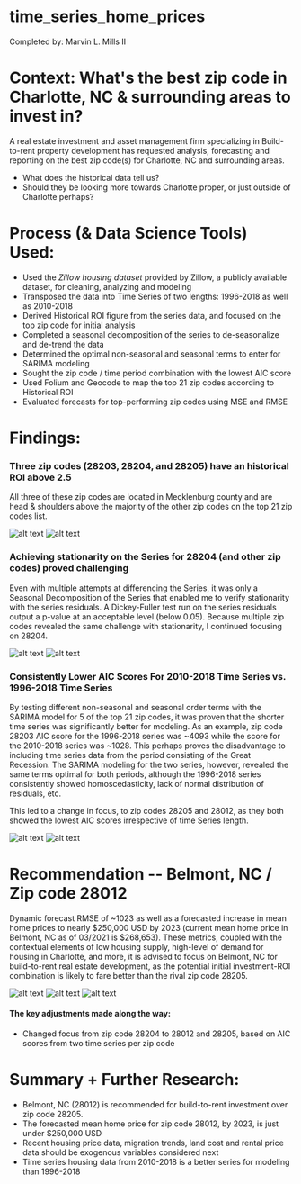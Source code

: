 # time_series_home_prices

Completed by: Marvin L. Mills II

#  Context: What's the best zip code in Charlotte, NC & surrounding areas to invest in? 

A real estate investment and asset management firm specializing in Build-to-rent property development has requested analysis, forecasting and reporting on the best zip code(s) for Charlotte, NC and surrounding areas.


<ul>
    <li>What does the historical data tell us?</li>
    <li>Should they be looking more towards Charlotte proper, or just outside of Charlotte perhaps?</li>
</ul>


# Process (& Data Science Tools) Used:


<ul>
    <li>Used the <i>Zillow housing dataset</i> provided by Zillow, a publicly available dataset, for cleaning, analyzing and modeling</li>
    <li>Transposed the data into Time Series of two lengths: 1996-2018 as well as 2010-2018</li>
    <li>Derived Historical ROI figure from the series data, and focused on the top zip code for initial analysis</li>
    <li>Completed a seasonal decomposition of the series to de-seasonalize and de-trend the data</li>
    <li>Determined the optimal non-seasonal and seasonal terms to enter for SARIMA modeling</li>
    <li>Sought the zip code / time period combination with the lowest AIC score</li>
    <li>Used Folium and Geocode to map the top 21 zip codes according to Historical ROI</li>
    <li>Evaluated forecasts for top-performing zip codes using MSE and RMSE</li>
</ul>


# Findings:


### Three zip codes (28203, 28204, and 28205) have an historical ROI above 2.5

All three of these zip codes are located in Mecklenburg county and are head & shoulders above the majority of the other zip codes on the top 21 zip codes list.

![alt text](https://github.com/emel333/time_series_home_prices/blob/main/Graphics/charlotte-and-surrounding-hroi.JPG "Historical ROI Top 21 Zip Codes In Charlotte, NC and Surrounding Areas")
![alt text](https://github.com/emel333/time_series_home_prices/blob/main/Graphics/charlotte-zips-map.JPG "Top 21 Zip Codes Plotted On Map")



### Achieving stationarity on the Series for 28204 (and other zip codes) proved challenging

Even with multiple attempts at differencing the Series, it was only a Seasonal Decomposition of the Series that enabled me to verify stationarity with the series residuals. A Dickey-Fuller test run on the series residuals output a p-value at an acceptable level (below 0.05). Because multiple zip codes revealed the same challenge with stationarity, I continued focusing on 28204.

![alt text](https://github.com/emel333/time_series_home_prices/blob/main/Graphics/differencing-onelag-28204.JPG "Zip Code 28204: One Difference")
![alt text](https://github.com/emel333/time_series_home_prices/blob/main/Graphics/seasdecom-28204.JPG "Zip Code 28204: After Seasonal Decomposition")



### Consistently Lower AIC Scores For 2010-2018 Time Series vs. 1996-2018 Time Series

By testing different non-seasonal and seasonal order terms with the SARIMA model for 5 of the top 21 zip codes, it was proven that the shorter time series was significantly better for modeling. As an example, zip code 28203 AIC score for the 1996-2018 series was ~4093 while the score for the 2010-2018 series was ~1028. This perhaps proves the disadvantage to including time series data from the period consisting of the Great Recession. The SARIMA modeling for the two series, however, revealed the same terms optimal for both periods, although the 1996-2018 series consistently showed homoscedasticity, lack of normal distribution of residuals, etc.

This led to a change in focus, to zip codes 28205 and 28012, as they both showed the lowest AIC scores irrespective of time Series length.


![alt text](https://github.com/emel333/time_series_home_prices/blob/main/Graphics/shorter-series-modeling-sarimax-vis.JPG "SARIMA Model Verification Results: Residuals + Histogram For Series 2010-2018")
![alt text](https://github.com/emel333/time_series_home_prices/blob/main/Graphics/longer-series-modeling-sarimax-vis.JPG "SARIMA Model Verification Results: Residuals + Histogram For Series 1996-2018")



# Recommendation -- Belmont, NC / Zip code 28012

Dynamic forecast RMSE of ~1023 as well as a forecasted increase in mean home prices to nearly $250,000 USD by 2023 (current mean home price in Belmont, NC as of 03/2021 is $268,653). These metrics, coupled with the contextual elements of low housing supply, high-level of demand for housing in Charlotte, and more, it is advised to focus on Belmont, NC for build-to-rent real estate development, as the potential initial investment-ROI combination is likely to fare better than the rival zip code 28205.

![alt text](https://github.com/emel333/time_series_home_prices/blob/main/Graphics/dynamic-28012.JPG "Dynamic Forecast: 28012")
![alt text](https://github.com/emel333/time_series_home_prices/blob/main/Graphics/RMSE-28012-DYNAMIC.JPG "RMSE Score For Dynamic Forecast: 28012")
![alt text](https://github.com/emel333/time_series_home_prices/blob/main/Graphics/28012-final-forecast.JPG "Zip Code28012: Forecast (2018-2023)")


#### The key adjustments made along the way:

<ul>
    <li>Changed focus from zip code 28204 to 28012 and 28205, based on AIC scores from two time series per zip code</li>
</ul>



# Summary + Further Research:


<ul>
    <li>Belmont, NC (28012) is recommended for build-to-rent investment over zip code 28205. </li>
    <li>The forecasted mean home price for zip code 28012, by 2023, is just under $250,000 USD</li>
    <li>Recent housing price data, migration trends, land cost and rental price data should be exogenous variables considered next</li>
    <li>Time series housing data from 2010-2018 is a better series for modeling than 1996-2018</li>
</ul>